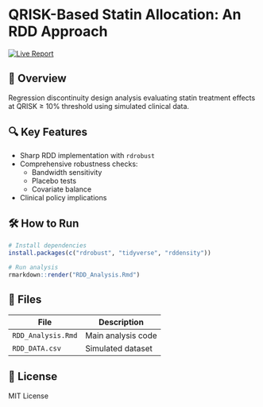 # QRISK-Based Statin Allocation: An RDD Approach
[![Live Report](https://img.shields.io/badge/View_Live_Report-FF6B6B?style=for-the-badge&logo=github)](https://Vismaya-SD.github.io/QRISK-RDD-Analysis/)

## 📌 Overview
Regression discontinuity design analysis evaluating statin treatment effects at QRISK ≥ 10% threshold using simulated clinical data.

## 🔍 Key Features
- Sharp RDD implementation with `rdrobust`
- Comprehensive robustness checks:
  - Bandwidth sensitivity
  - Placebo tests
  - Covariate balance
- Clinical policy implications

## 🛠️ How to Run
```r
# Install dependencies
install.packages(c("rdrobust", "tidyverse", "rddensity"))

# Run analysis
rmarkdown::render("RDD_Analysis.Rmd")
```

## 📂 Files
| File | Description |
|------|-------------|
| `RDD_Analysis.Rmd` | Main analysis code |
| `RDD_DATA.csv` | Simulated dataset |

## 📜 License
MIT License
